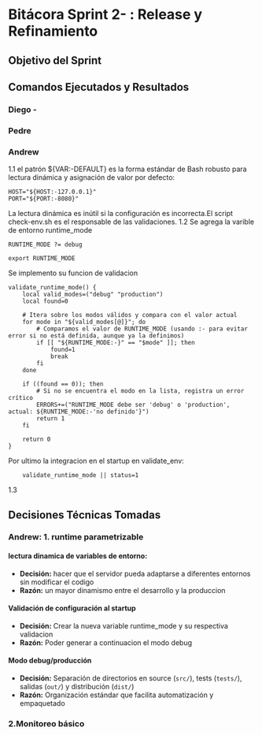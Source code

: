 # Bitácora Sprint 2- : Release y Refinamiento

## Objetivo del Sprint

## Comandos Ejecutados y Resultados


### Diego -


### Pedre


### Andrew
1.1
el patrón ${VAR:-DEFAULT} es la forma estándar de Bash robusto para lectura dinámica y asignación de valor por defecto:
```
HOST="${HOST:-127.0.0.1}"
PORT="${PORT:-8080}"
```
La lectura dinámica es inútil si la configuración es incorrecta.El script check-env.sh es el responsable de las validaciones.
1.2
Se agrega la varible de entorno runtime_mode 
```
RUNTIME_MODE ?= debug 

export RUNTIME_MODE
```
Se implemento su funcion de validacion 
```
validate_runtime_mode() {
    local valid_modes=("debug" "production")
    local found=0

    # Itera sobre los modos válidos y compara con el valor actual
    for mode in "${valid_modes[@]}"; do
        # Comparamos el valor de RUNTIME_MODE (usando :- para evitar error si no está definida, aunque ya la definimos)
        if [[ "${RUNTIME_MODE:-}" == "$mode" ]]; then
            found=1
            break
        fi
    done

    if ((found == 0)); then
        # Si no se encuentra el modo en la lista, registra un error crítico
        ERRORS+=("RUNTIME_MODE debe ser 'debug' o 'production', actual: ${RUNTIME_MODE:-'no definido'}")
        return 1
    fi

    return 0
}
```
Por ultimo la integracion en el startup en validate_env:
```
    validate_runtime_mode || status=1
```
1.3

## Decisiones Técnicas Tomadas






### Andrew: 1. runtime parametrizable 
#### lectura dinamica de variables de entorno:
- **Decisión:** hacer que el servidor pueda adaptarse a diferentes entornos sin modificar el codigo
- **Razón:**  un mayor dinamismo entre el desarrollo y la produccion
#### Validación de configuración al startup
- **Decisión:** Crear la nueva variable runtime_mode y su respectiva validacion 
- **Razón:** Poder generar a continuacion el modo debug
#### Modo debug/producción
- **Decisión:** Separación de directorios en source (`src/`), tests (`tests/`), salidas (`out/`) y distribución (`dist/`)
- **Razón:** Organización estándar que facilita automatización y empaquetado

### 2.Monitoreo básico



